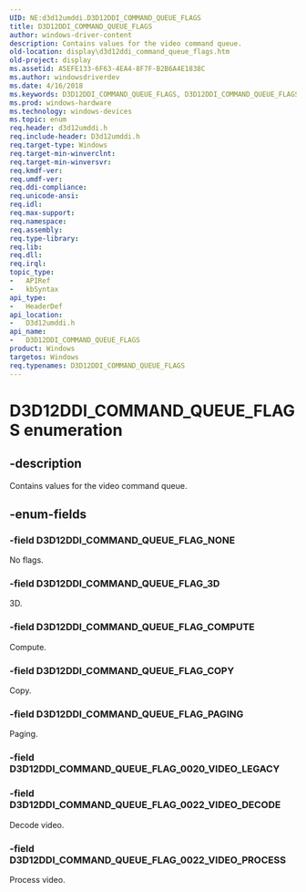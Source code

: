 ```yaml
---
UID: NE:d3d12umddi.D3D12DDI_COMMAND_QUEUE_FLAGS
title: D3D12DDI_COMMAND_QUEUE_FLAGS
author: windows-driver-content
description: Contains values for the video command queue.
old-location: display\d3d12ddi_command_queue_flags.htm
old-project: display
ms.assetid: A5EFE133-6F63-4EA4-8F7F-B2B6A4E1838C
ms.author: windowsdriverdev
ms.date: 4/16/2018
ms.keywords: D3D12DDI_COMMAND_QUEUE_FLAGS, D3D12DDI_COMMAND_QUEUE_FLAGS enumeration [Display Devices], D3D12DDI_COMMAND_QUEUE_FLAG_0022_VIDEO_DECODE, D3D12DDI_COMMAND_QUEUE_FLAG_0022_VIDEO_PROCESS, D3D12DDI_COMMAND_QUEUE_FLAG_3D, D3D12DDI_COMMAND_QUEUE_FLAG_COMPUTE, D3D12DDI_COMMAND_QUEUE_FLAG_COPY, D3D12DDI_COMMAND_QUEUE_FLAG_NONE, D3D12DDI_COMMAND_QUEUE_FLAG_PAGING, d3d12umddi/D3D12DDI_COMMAND_QUEUE_FLAGS, d3d12umddi/D3D12DDI_COMMAND_QUEUE_FLAG_0022_VIDEO_DECODE, d3d12umddi/D3D12DDI_COMMAND_QUEUE_FLAG_0022_VIDEO_PROCESS, d3d12umddi/D3D12DDI_COMMAND_QUEUE_FLAG_3D, d3d12umddi/D3D12DDI_COMMAND_QUEUE_FLAG_COMPUTE, d3d12umddi/D3D12DDI_COMMAND_QUEUE_FLAG_COPY, d3d12umddi/D3D12DDI_COMMAND_QUEUE_FLAG_NONE, d3d12umddi/D3D12DDI_COMMAND_QUEUE_FLAG_PAGING, display.d3d12ddi_command_queue_flags
ms.prod: windows-hardware
ms.technology: windows-devices
ms.topic: enum
req.header: d3d12umddi.h
req.include-header: D3d12umddi.h
req.target-type: Windows
req.target-min-winverclnt: 
req.target-min-winversvr: 
req.kmdf-ver: 
req.umdf-ver: 
req.ddi-compliance: 
req.unicode-ansi: 
req.idl: 
req.max-support: 
req.namespace: 
req.assembly: 
req.type-library: 
req.lib: 
req.dll: 
req.irql: 
topic_type:
-	APIRef
-	kbSyntax
api_type:
-	HeaderDef
api_location:
-	D3d12umddi.h
api_name:
-	D3D12DDI_COMMAND_QUEUE_FLAGS
product: Windows
targetos: Windows
req.typenames: D3D12DDI_COMMAND_QUEUE_FLAGS
---
```


# D3D12DDI_COMMAND_QUEUE_FLAGS enumeration


## -description


Contains values for the video command queue. 


## -enum-fields




### -field D3D12DDI_COMMAND_QUEUE_FLAG_NONE

No flags.


### -field D3D12DDI_COMMAND_QUEUE_FLAG_3D

3D.


### -field D3D12DDI_COMMAND_QUEUE_FLAG_COMPUTE

Compute.


### -field D3D12DDI_COMMAND_QUEUE_FLAG_COPY

Copy.


### -field D3D12DDI_COMMAND_QUEUE_FLAG_PAGING

Paging.


### -field D3D12DDI_COMMAND_QUEUE_FLAG_0020_VIDEO_LEGACY


### -field D3D12DDI_COMMAND_QUEUE_FLAG_0022_VIDEO_DECODE

Decode video.


### -field D3D12DDI_COMMAND_QUEUE_FLAG_0022_VIDEO_PROCESS

Process video.

